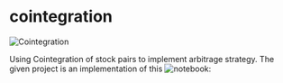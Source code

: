 # cointegration
![Cointegration](image_url)

Using Cointegration of stock pairs to implement arbitrage strategy. The given project is an implementation of this ![notebook](https://www.youtube.com/redirect?event=comments&redir_token=QUFFLUhqbHNiNHVxLVc4TjVIZ1ZYSXgyZGVpYkxubktDd3xBQ3Jtc0ttWUdTSWZGTk5FQ0VRYWNlbDA3R2oyX2g4YklPbWtKWEQwNlNwSGRjb190RTBvY2xxOXpnVEtvU1hsRFpHbXFqd0RwV082cEhBbFg0XzRyUDNzdDF1UC0zZmdhN1Y5dGpCMWQzR21FQTRSSWZaU29rVQ&q=https%3A%2F%2Fdrive.google.com%2Fdrive%2Ffolders%2F1sP40IW0p0w5IETCgo464uhDFfdyR6rh7&stzid=UgyXiPJPZPWy2TVNUr94AaABAg):
